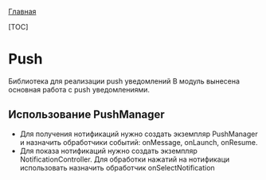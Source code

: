 [Главная](../docs/main.md)

[TOC]

# Push
Библиотека для реализации push уведомлений
В модуль вынесена основная работа с push уведомлениями.

## Использование PushManager
* Для получения нотификаций нужно создать экземпляр PushManager и назначить обработчики событий: onMessage, onLaunch, onResume.
* Для показа нотификаций нужно создать экземпляр NotificationController.
Для обработки нажатий на нотификаци использовать назначить обработчик onSelectNotification


